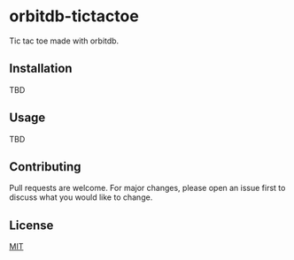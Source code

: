 # orbitdb-tictactoe

Tic tac toe made with orbitdb.

## Installation

TBD

## Usage

TBD

## Contributing

Pull requests are welcome. For major changes, please open an issue first to discuss what you would like to change.

## License

[MIT](LICENSE)
